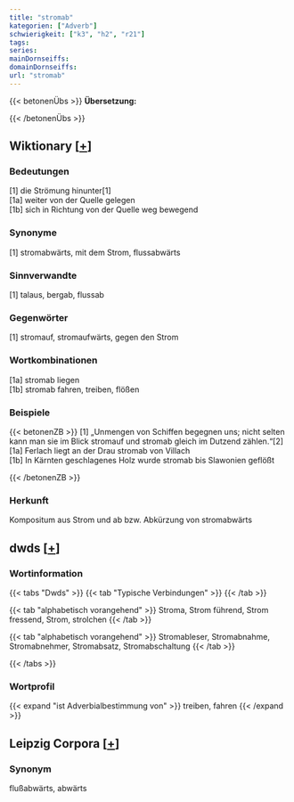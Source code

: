 ```yaml
---
title: "stromab"
kategorien: ["Adverb"]
schwierigkeit: ["k3", "h2", "r21"]
tags:
series:
mainDornseiffs:
domainDornseiffs:
url: "stromab"
---
```


{{< betonenÜbs >}}
**Übersetzung:**  
  
{{< /betonenÜbs >}}

## Wiktionary [[+](https://de.wiktionary.org/wiki/stromab)]

### Bedeutungen
[1] die Strömung hinunter[1]  
[1a] weiter von der Quelle gelegen  
[1b] sich in Richtung von der Quelle weg bewegend  

### Synonyme
[1] stromabwärts, mit dem Strom, flussabwärts  

### Sinnverwandte
[1] talaus, bergab, flussab  

### Gegenwörter
[1] stromauf, stromaufwärts, gegen den Strom  

### Wortkombinationen
[1a] stromab liegen  
[1b] stromab fahren, treiben, flößen  

### Beispiele
{{< betonenZB >}}
[1] „Unmengen von Schiffen begegnen uns; nicht selten kann man sie im Blick stromauf und stromab gleich im Dutzend zählen.“[2]  
[1a] Ferlach liegt an der Drau stromab von Villach  
[1b] In Kärnten geschlagenes Holz wurde stromab bis Slawonien geflößt  

{{< /betonenZB >}}
### Herkunft
Kompositum aus Strom und ab bzw. Abkürzung von stromabwärts  



## dwds [[+](https://www.dwds.de/wb/stromab)]

### Wortinformation
{{< tabs "Dwds" >}}
{{< tab "Typische Verbindungen" >}}
{{< /tab >}}

{{< tab "alphabetisch vorangehend" >}}
Stroma, Strom führend, Strom fressend, Strom, strolchen
{{< /tab >}}

{{< tab "alphabetisch vorangehend" >}}
Stromableser, Stromabnahme, Stromabnehmer, Stromabsatz, Stromabschaltung
{{< /tab >}}

{{< /tabs >}}

### Wortprofil
{{< expand "ist Adverbialbestimmung von" >}} treiben, fahren {{< /expand >}}

## Leipzig Corpora [[+](https://corpora.uni-leipzig.de/en/res?word=stromab&corpusId=deu_newscrawl-public_2018)]


### Synonym
flußabwärts, abwärts

